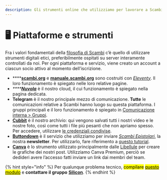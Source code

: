 ```yaml
---
description: Gli strumenti online che utilizziamo per lavorare a Scambi
---
```


# 🖥 Piattaforme e strumenti

Fra i valori fondamentali della [filosofia di Scambi](https://scambi.org/manifesto) c’è quello di utilizzare strumenti digitali etici, preferibilmente ospitati su server interamente controllati da noi. Per ogni piattaforma e servizio, viene creato un account a ciascun socio attivo al momento dell’iscrizione.

* ****[**scambi.org**](scambi.org.md) e [**manuale.scambi.org**](manuale.md) sono costruiti con [_Eleventy_](https://11ty.dev). Il loro funzionamento è spiegato nelle loro relative pagine.
* _****_[_**Nuvola**_](nuvola/) è il nostro cloud, il cui funzionamento è spiegato nella pagina dedicata.
* **Telegram** è il nostro principale mezzo di comunicazione. **Tutte** le comunicazioni relative a Scambi hanno luogo su questa piattaforma. I gruppi principali e il loro funzionamento è spiegato in [Comunicazione interna > Gruppi](../staff/comunicazione-interna.md#gruppi).
* [**Cubbit**](https://web.cubbit.io) è il nostro archivio: qui vengono salvati tutti i nostri video e le nostre foto, così come tutti i file più pesanti che non apriamo spesso. Per accedere, utilizzare [le credenziali condivise](https://nuvola.scambi.org/apps/passwords).
* [**Buttondown**](https://buttondown.email) è il servizio che utilizziamo per inviare [_Scambi Epistolari_](https://epistulae.scambi.org), la nostra **newsletter**. Per utilizzarlo, fare riferimento a [questo tutorial](buttondown.md).
* [**Canva**](https://canva.com) è lo strumento utilizzato principalmente dalle [Libellule](../staff/teams/#libellule) per creare le grafiche dei nostri post. Utilizziamo Canva Premium, perciò se dedideri avere l’accesso fatti inviare un link dai membri del team.

{% hint style="info" %}
Per qualunque problema tecnico, <mark style="background-color:yellow;">compilare</mark> [<mark style="background-color:yellow;">questo modulo</mark>](https://nuvola.scambi.org/apps/forms/qtqRxnSic6fTpmKk) e **contattare il gruppo** [**Silicon**](../staff/teams/#silicon).
{% endhint %}
